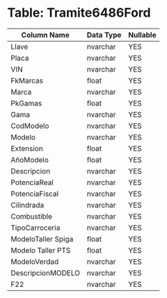 # Table: Tramite6486Ford

| Column Name | Data Type | Nullable |
|-------------|-----------|----------|
| Llave | nvarchar | YES |
| Placa | nvarchar | YES |
| VIN | nvarchar | YES |
| FkMarcas | float | YES |
| Marca | nvarchar | YES |
| PkGamas | float | YES |
| Gama | nvarchar | YES |
| CodModelo | nvarchar | YES |
| Modelo | nvarchar | YES |
| Extension | float | YES |
| AñoModelo | float | YES |
| Descripcion | nvarchar | YES |
| PotenciaReal | nvarchar | YES |
| PotenciaFiscal | nvarchar | YES |
| Cilindrada | nvarchar | YES |
| Combustible | nvarchar | YES |
| TipoCarroceria | nvarchar | YES |
| ModeloTaller Spiga | float | YES |
| Modelo Taller PTS | float | YES |
| ModeloVerdad | nvarchar | YES |
| DescripcionMODELO | nvarchar | YES |
| F22 | nvarchar | YES |
